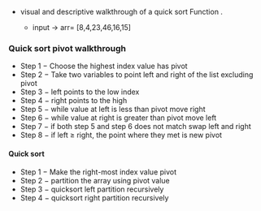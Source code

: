 - visual and descriptive walkthrough of a quick sort Function .

    - input  -> arr= [8,4,23,46,16,15]

 ### Quick sort pivot  walkthrough 
- Step 1 − Choose the highest index value has pivot
- Step 2 − Take two variables to point left and right of the list excluding pivot
- Step 3 − left points to the low index
- Step 4 − right points to the high
- Step 5 − while value at left is less than pivot move right
- Step 6 − while value at right is greater than pivot move left
- Step 7 − if both step 5 and step 6 does not match swap left and right
- Step 8 − if left ≥ right, the point where they met is new pivot

#### Quick sort 
- Step 1 − Make the right-most index value pivot
- Step 2 − partition the array using pivot value
- Step 3 − quicksort left partition recursively
- Step 4 − quicksort right partition recursively



